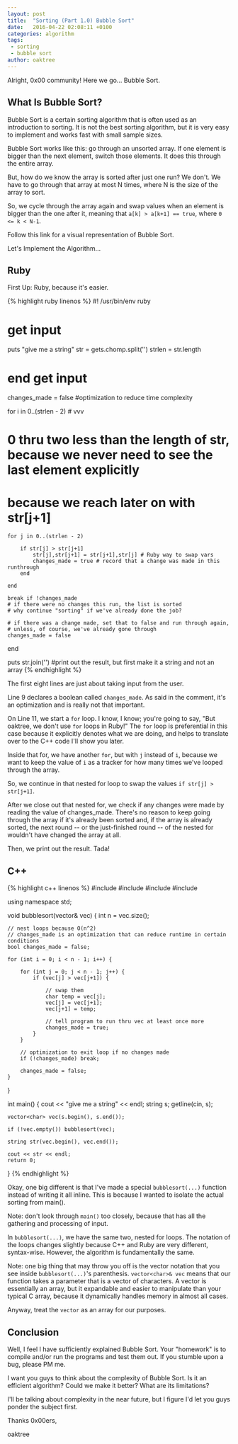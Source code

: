 ```yaml
---
layout: post
title:  "Sorting (Part 1.0) Bubble Sort"
date:   2016-04-22 02:08:11 +0100
categories: algorithm
tags:
 - sorting
 - bubble sort
author: oaktree
---
```


Alright, 0x00 community! Here we go... Bubble Sort.

## What Is Bubble Sort?

Bubble Sort is a certain sorting algorithm that is often used as an introduction to sorting. It is not the best sorting algorithm, but it is very easy to implement and works fast with small sample sizes.
<!--more-->
Bubble Sort works like this: go through an unsorted array. If one element is bigger than the next element, switch those elements. It does this through the entire array.

But, how do we know the array is sorted after just one run? We don't. We have to go through that array at most N times, where N is the size of the array to sort.

So, we cycle through the array again and swap values when an element is bigger than the one after it, meaning that `a[k] > a[k+1] == true`, where `0 <= k < N-1`.

Follow this link for a visual representation of Bubble Sort.

Let's Implement the Algorithm...

## Ruby

First Up: Ruby, because it's easier.

{% highlight ruby linenos %}
#! /usr/bin/env ruby
 
# get input
puts "give me a string"
str = gets.chomp.split('')
strlen = str.length
# end get input
 
changes_made = false #optimization to reduce time complexity
 
for i in 0..(strlen - 2) # vvv
# 0 thru two less than the length of str, because we never need to see the last element explicitly
# because we reach later on with str[j+1]
 
    for j in 0..(strlen - 2)
 
        if str[j] > str[j+1]
            str[j],str[j+1] = str[j+1],str[j] # Ruby way to swap vars
            changes_made = true # record that a change was made in this runthrough
        end
 
    end
 
    break if !changes_made
    # if there were no changes this run, the list is sorted
    # why continue "sorting" if we've already done the job?
 
    # if there was a change made, set that to false and run through again,
    # unless, of course, we've already gone through
    changes_made = false
end
 
puts str.join('') #print out the result, but first make it a string and not an array
{% endhighlight %}

The first eight lines are just about taking input from the user.

Line 9 declares a boolean called `changes_made`. As said in the comment, it's an optimization and is really not that important.

On Line 11, we start a `for` loop. I know, I know; you're going to say, "But oaktree, we don't use `for` loops in Ruby!" The `for` loop is preferential in this case because it explicitly denotes what we are doing, and helps to translate over to the C++ code I'll show you later.

Inside that for, we have another `for`, but with `j` instead of `i`, because we want to keep the value of `i` as a tracker for how many times we've looped through the array.

So, we continue in that nested for loop to swap the values `if str[j] > str[j+1]`.

After we close out that nested for, we check if any changes were made by reading the value of changes_made. There's no reason to keep going through the array if it's already been sorted and, if the array is already sorted, the next round -- or the just-finished round -- of the nested for wouldn't have changed the array at all.

Then, we print out the result. Tada!

## C++

{% highlight c++ linenos %}
#include <iostream>
#include <string>
#include <vector>
#include <cstdlib>
 
using namespace std;
 
void bubblesort(vector<char>& vec) {
    int n = vec.size();
 
    // nest loops because O(n^2)
    // changes_made is an optimization that can reduce runtime in certain conditions
    bool changes_made = false;
 
    for (int i = 0; i < n - 1; i++) {
 
        for (int j = 0; j < n - 1; j++) {
            if (vec[j] > vec[j+1]) {
 
                // swap them
                char temp = vec[j];
                vec[j] = vec[j+1];
                vec[j+1] = temp;
 
                // tell program to run thru vec at least once more
                changes_made = true;
            }
        }
 
        // optimization to exit loop if no changes made
        if (!changes_made) break;
 
        changes_made = false;
    }
}
 
int main() {
    cout << "give me a string" << endl;
    string s; getline(cin, s);
 
    vector<char> vec(s.begin(), s.end());
 
    if (!vec.empty()) bubblesort(vec);
 
    string str(vec.begin(), vec.end());
 
    cout << str << endl;
    return 0;
}
{% endhighlight %}

Okay, one big different is that I've made a special `bubblesort(...)` function instead of writing it all inline. This is because I wanted to isolate the actual sorting from main().

Note: don't look through `main()` too closely, because that has all the gathering and processing of input.

In `bubblesort(...)`, we have the same two, nested for loops. The notation of the loops changes slightly because C++ and Ruby are very different, syntax-wise. However, the algorithm is fundamentally the same.

Note: one big thing that may throw you off is the vector notation that you see inside `bubblesort(...)`'s parenthesis. `vector<char>& vec` means that our function takes a parameter that is a vector of characters. A vector is essentially an array, but it expandable and easier to manipulate than your typical C array, because it dynamically handles memory in almost all cases.

Anyway, treat the `vector` as an array for our purposes.

## Conclusion
Well, I feel I have sufficiently explained Bubble Sort. Your "homework" is to compile and/or run the programs and test them out. If you stumble upon a bug, please PM me.

I want you guys to think about the complexity of Bubble Sort. Is it an efficient algorithm? Could we make it better? What are its limitations?

I'll be talking about complexity in the near future, but I figure I'd let you guys ponder the subject first.

Thanks 0x00ers,

oaktree
